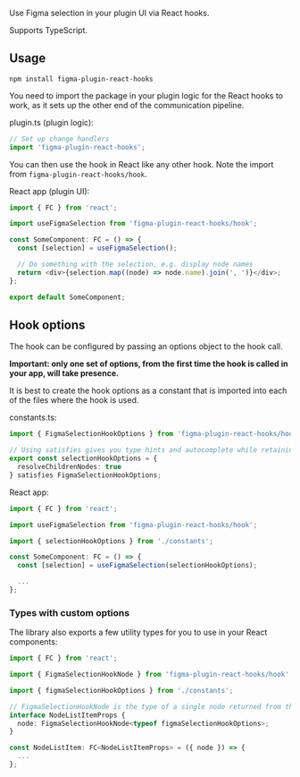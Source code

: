 <!--- Do not edit README.md, it is overwritten by the build script. Edit docs/index.md instead. -->

Use Figma selection in your plugin UI via React hooks.

Supports TypeScript.

## Usage

`npm install figma-plugin-react-hooks`

You need to import the package in your plugin logic for the React hooks to work, as it sets up the other end of the communication pipeline.

plugin.ts (plugin logic):

```typescript
// Set up change handlers
import 'figma-plugin-react-hooks';
```

You can then use the hook in React like any other hook. Note the import from `figma-plugin-react-hooks/hook`.

React app (plugin UI):

```typescript
import { FC } from 'react';

import useFigmaSelection from 'figma-plugin-react-hooks/hook';

const SomeComponent: FC = () => {
  const [selection] = useFigmaSelection();

  // Do something with the selection, e.g. display node names
  return <div>{selection.map((node) => node.name).join(', ')}</div>;
};

export default SomeComponent;
```

## Hook options

The hook can be configured by passing an options object to the hook call.

**Important: only one set of options, from the first time the hook is called in your app, will take presence.**

It is best to create the hook options as a constant that is imported into each of the files where the hook is used.

constants.ts:

```typescript
import { FigmaSelectionHookOptions } from 'figma-plugin-react-hooks/hook';

// Using satisfies gives you type hints and autocomplete while retaining the exact inferred return type from the hook
export const selectionHookOptions = {
  resolveChildrenNodes: true
} satisfies FigmaSelectionHookOptions;
```

React app:

```typescript
import { FC } from 'react';

import useFigmaSelection from 'figma-plugin-react-hooks/hook';

import { selectionHookOptions } from './constants';

const SomeComponent: FC = () => {
  const [selection] = useFigmaSelection(selectionHookOptions);

  ...
};
```

### Types with custom options

The library also exports a few utility types for you to use in your React components:

```typescript
import { FC } from 'react';

import { FigmaSelectionHookNode } from 'figma-plugin-react-hooks/hook';

import { figmaSelectionHookOptions } from './constants';

// FigmaSelectionHookNode is the type of a single node returned from the hook, inferred from the options you pass to it
interface NodeListItemProps {
  node: FigmaSelectionHookNode<typeof figmaSelectionHookOptions>;
}

const NodeListItem: FC<NodeListItemProps> = ({ node }) => {
  ...
};
```
